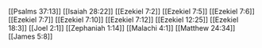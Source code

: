 [[Psalms 37:13]]
[[Isaiah 28:22]]
[[Ezekiel 7:2]]
[[Ezekiel 7:5]]
[[Ezekiel 7:6]]
[[Ezekiel 7:7]]
[[Ezekiel 7:10]]
[[Ezekiel 7:12]]
[[Ezekiel 12:25]]
[[Ezekiel 18:3]]
[[Joel 2:1]]
[[Zephaniah 1:14]]
[[Malachi 4:1]]
[[Matthew 24:34]]
[[James 5:8]]
